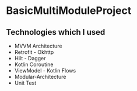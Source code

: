 # BasicMultiModuleProject

## Technologies which I used

* MVVM Architecture
* Retrofit - Okhttp
* Hilt - Dagger
* Kotlin Coroutine
* ViewModel - Kotlin Flows
* Modular-Architecture
* Unit Test
